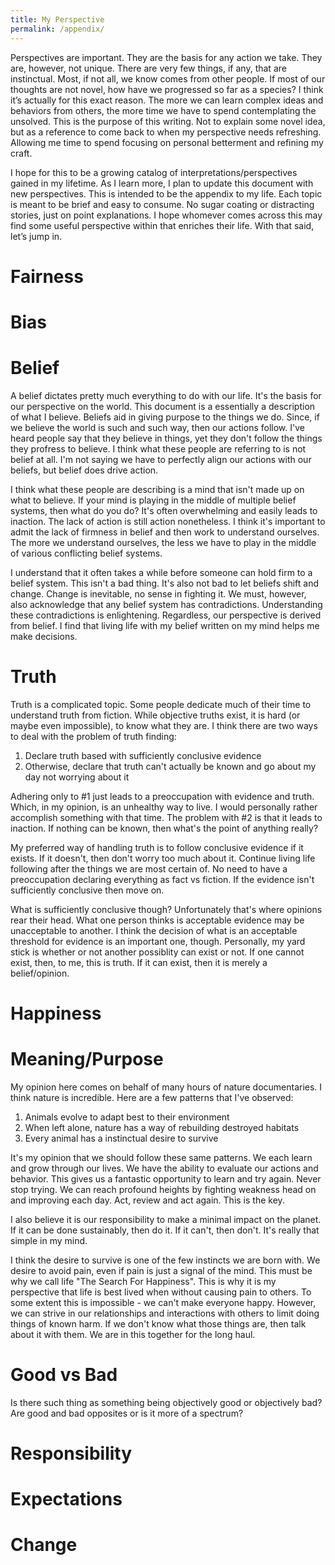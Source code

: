 ```yaml
---
title: My Perspective
permalink: /appendix/
---
```

Perspectives are important. They are the basis for any action we take. They are, however, not unique. There are very few things, if any, that are instinctual. Most, if not all, we know comes from other people. If most of our thoughts are not novel, how have we progressed so far as a species? I think it’s actually for this exact reason. The more we can learn complex ideas and behaviors from others, the more time we have to spend contemplating the unsolved. This is the purpose of this writing. Not to explain some novel idea, but as a reference to come back to when my perspective needs refreshing. Allowing me time to spend focusing on personal betterment and refining my craft. 

I hope for this to be a growing catalog of interpretations/perspectives gained in my lifetime. As I learn more, I plan to update this document with new perspectives. This is intended to be the appendix to my life. Each topic is meant to be brief and easy to consume. No sugar coating or distracting stories, just on point explanations. I hope whomever comes across this may find some useful perspective within that enriches their life. With that said, let’s jump in.

# Fairness

# Bias

# Belief
A belief dictates pretty much everything to do with our life. It's the basis for our perspective on the world. This document is a essentially a description of what I believe. Beliefs aid in giving purpose to the things we do. Since, if we believe the world is such and such way, then our actions follow. I've heard people say that they believe in things, yet they don't follow the things they profress to believe. I think what these people are referring to is not belief at all. I'm not saying we have to perfectly align our actions with our beliefs, but belief does drive action. 

I think what these people are describing is a mind that isn't made up on what to believe. If your mind is playing in the middle of multiple belief systems, then what do you do? It's often overwhelming and easily leads to inaction. The lack of action is still action nonetheless. I think it's important to admit the lack of firmness in belief and then work to understand ourselves. The more we understand ourselves, the less we have to play in the middle of various conflicting belief systems.

I understand that it often takes a while before someone can hold firm to a belief system. This isn't a bad thing. It's also not bad to let beliefs shift and change. Change is inevitable, no sense in fighting it. We must, however, also acknowledge that any belief system has contradictions. Understanding these contradictions is enlightening. Regardless, our perspective is derived from belief. I find that living life with my belief written on my mind helps me make decisions. 

# Truth
Truth is a complicated topic. Some people dedicate much of their time to understand truth from fiction. While objective truths exist, it is hard (or maybe even impossible), to know what they are. I think there are two ways to deal with the problem of truth finding:
1. Declare truth based with sufficiently conclusive evidence
2. Otherwise, declare that truth can't actually be known and go about my day not worrying about it

Adhering only to #1 just leads to a preoccupation with evidence and truth. Which, in my opinion, is an unhealthy way to live. I would personally rather accomplish something with that time. The problem with #2 is that it leads to inaction. If nothing can be known, then what's the point of anything really? 

My preferred way of handling truth is to follow conclusive evidence if it exists. If it doesn't, then don't worry too much about it. Continue living life following after the things we are most certain of. No need to have a preoccupation declaring everything as fact vs fiction. If the evidence isn't sufficiently conclusive then move on. 

What is sufficiently conclusive though? Unfortunately that's where opinions rear their head. What one person thinks is acceptable evidence may be unacceptable to another. I think the decision of what is an acceptable threshold for evidence is an important one, though. Personally, my yard stick is whether or not another possiblity can exist or not. If one cannot exist, then, to me, this is truth. If it can exist, then it is merely a belief/opinion.

# Happiness

# Meaning/Purpose
My opinion here comes on behalf of many hours of nature documentaries. I think nature is incredible. Here are a few patterns that I've observed:
1. Animals evolve to adapt best to their environment
2. When left alone, nature has a way of rebuilding destroyed habitats
3. Every animal has a instinctual desire to survive

It's my opinion that we should follow these same patterns. We each learn and grow through our lives. We have the ability to evaluate our actions and behavior. This gives us a fantastic opportunity to learn and try again. Never stop trying. We can reach profound heights by fighting weakness head on and improving each day. Act, review and act again. This is the key.

I also believe it is our responsibility to make a minimal impact on the planet. If it can be done sustainably, then do it. If it can't, then don't. It's really that simple in my mind. 

I think the desire to survive is one of the few instincts we are born with. We desire to avoid pain, even if pain is just a signal of the mind. This must be why we call life "The Search For Happiness". This is why it is my perspective that life is best lived when without causing pain to others. To some extent this is impossible - we can't make everyone happy. However, we can strive in our relationships and interactions with others to limit doing things of known harm. If we don't know what those things are, then talk about it with them. We are in this together for the long haul.

# Good vs Bad
Is there such thing as something being objectively good or objectively bad? Are good and bad opposites or is it more of a spectrum? 

# Responsibility

# Expectations

# Change